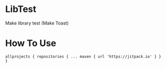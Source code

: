 # LibTest
Make library test (Make Toast)

# How To Use
`
allprojects {
	repositories {
		...
		maven { url 'https://jitpack.io' }
	}
}
 `

